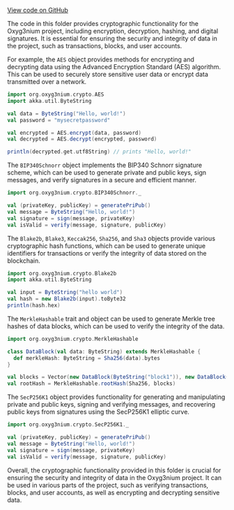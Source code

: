 [View code on GitHub](https://github.com/alephium/alephium/.autodoc/docs/json/crypto/src/main/scala/org/alephium/crypto)

The code in this folder provides cryptographic functionality for the Oxyg3nium project, including encryption, decryption, hashing, and digital signatures. It is essential for ensuring the security and integrity of data in the project, such as transactions, blocks, and user accounts.

For example, the `AES` object provides methods for encrypting and decrypting data using the Advanced Encryption Standard (AES) algorithm. This can be used to securely store sensitive user data or encrypt data transmitted over a network.

```scala
import org.oxyg3nium.crypto.AES
import akka.util.ByteString

val data = ByteString("Hello, world!")
val password = "mysecretpassword"

val encrypted = AES.encrypt(data, password)
val decrypted = AES.decrypt(encrypted, password)

println(decrypted.get.utf8String) // prints "Hello, world!"
```

The `BIP340Schnorr` object implements the BIP340 Schnorr signature scheme, which can be used to generate private and public keys, sign messages, and verify signatures in a secure and efficient manner.

```scala
import org.oxyg3nium.crypto.BIP340Schnorr._

val (privateKey, publicKey) = generatePriPub()
val message = ByteString("Hello, world!")
val signature = sign(message, privateKey)
val isValid = verify(message, signature, publicKey)
```

The `Blake2b`, `Blake3`, `Keccak256`, `Sha256`, and `Sha3` objects provide various cryptographic hash functions, which can be used to generate unique identifiers for transactions or verify the integrity of data stored on the blockchain.

```scala
import org.oxyg3nium.crypto.Blake2b
import akka.util.ByteString

val input = ByteString("hello world")
val hash = new Blake2b(input).toByte32
println(hash.hex)
```

The `MerkleHashable` trait and object can be used to generate Merkle tree hashes of data blocks, which can be used to verify the integrity of the data.

```scala
import org.oxyg3nium.crypto.MerkleHashable

class DataBlock(val data: ByteString) extends MerkleHashable {
  def merkleHash: ByteString = Sha256(data).bytes
}

val blocks = Vector(new DataBlock(ByteString("block1")), new DataBlock(ByteString("block2")))
val rootHash = MerkleHashable.rootHash(Sha256, blocks)
```

The `SecP256K1` object provides functionality for generating and manipulating private and public keys, signing and verifying messages, and recovering public keys from signatures using the SecP256K1 elliptic curve.

```scala
import org.oxyg3nium.crypto.SecP256K1._

val (privateKey, publicKey) = generatePriPub()
val message = ByteString("Hello, world!")
val signature = sign(message, privateKey)
val isValid = verify(message, signature, publicKey)
```

Overall, the cryptographic functionality provided in this folder is crucial for ensuring the security and integrity of data in the Oxyg3nium project. It can be used in various parts of the project, such as verifying transactions, blocks, and user accounts, as well as encrypting and decrypting sensitive data.
